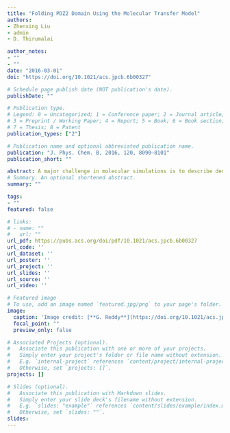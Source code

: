 ```yaml
---
title: "Folding PDZ2 Domain Using the Molecular Transfer Model"
authors:
- Zhenxing Liu 
- admin
- D. Thirumalai

author_notes:
- ""
- ""
date: "2016-03-01"
doi: "https://doi.org/10.1021/acs.jpcb.6b00327"

# Schedule page publish date (NOT publication's date).
publishDate: ""

# Publication type.
# Legend: 0 = Uncategorized; 1 = Conference paper; 2 = Journal article;
# 3 = Preprint / Working Paper; 4 = Report; 5 = Book; 6 = Book section;
# 7 = Thesis; 8 = Patent
publication_types: ["2"]

# Publication name and optional abbreviated publication name.
publication: "J. Phys. Chem. B, 2016, 120, 8090–8101"
publication_short: ""

abstract: A major challenge in molecular simulations is to describe denaturant-dependent folding of proteins in order to make direct comparisons with in vitro experiments. We use the molecular transfer model (MTM), currently the only method that accomplishes this goal, albeit phenomenologically, to quantitatively describe urea-dependent folding of the PDZ2 domain, a protein that is important in molecular recognition and signaling. Experiments show that urea-dependent unfolding rates of the PDZ2 domain exhibit a downward curvature at high urea concentrations ([C]’s), which has been interpreted as indicating the presence of a sparsely populated high energy intermediate. Simulations using the MTM and a coarse-grained self-organized polymer (SOP) representation of PDZ2 are used to show that the intermediate (IEQ), which has some native-like character, is present in equilibrium both in the presence and absence of urea. The free energy profiles as a function of the structural overlap order parameter show that there are two barriers separating the folded and unfolded states. Structures of the transition state ensembles (TSE1 separating the unfolded and IEQ and TSE2 separating IEQ and the native state), determined using the Pfold method, show that TSE1 is greatly expanded while TSE2 is compact and native-like. Folding trajectories reveal that PDZ2 folds by parallel routes. In one pathway, folding occurs exclusively through I1, which resembles IEQ. In a fraction of trajectories, constituting the second pathway, folding occurs through a combination of I1 and a kinetic intermediate. We establish that the radius of gyration (RgU) of the unfolded state is more compact (by ∼9%) under native conditions. Theory and simulations show that the decrease in RgU occurs on the time scale on the order of at most ∼20 μs. The modest decrease in RgU and the rapid collapse suggest that high spatial and temporal resolution, currently beyond the scope of most small-angle X-ray scattering experiments, are needed to detect compaction in finite-sized proteins. The present work further establishes that MTM is efficacious in producing nearly quantitative predictions for folding of proteins under conditions used in experiments.
# Summary. An optional shortened abstract.
summary: ""

tags:
- ""
featured: false

# links:
# - name: ""
#   url: ""
url_pdf: https://pubs.acs.org/doi/pdf/10.1021/acs.jpcb.6b00327
url_code: ''
url_dataset: ''
url_poster: ''
url_project: ''
url_slides: ''
url_source: ''
url_video: ''

# Featured image
# To use, add an image named `featured.jpg/png` to your page's folder. 
image:
  caption: 'Image credit: [**G. Reddy**](https://doi.org/10.1021/acs.jpcb.6b00327)'
  focal_point: ""
  preview_only: false

# Associated Projects (optional).
#   Associate this publication with one or more of your projects.
#   Simply enter your project's folder or file name without extension.
#   E.g. `internal-project` references `content/project/internal-project/index.md`.
#   Otherwise, set `projects: []`.
projects: []

# Slides (optional).
#   Associate this publication with Markdown slides.
#   Simply enter your slide deck's filename without extension.
#   E.g. `slides: "example"` references `content/slides/example/index.md`.
#   Otherwise, set `slides: ""`.
slides:
---
```

